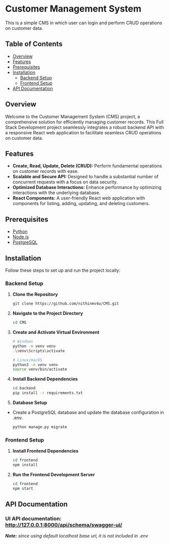 # Customer Management System

This is a simple CMS in which user can login and perform CRUD operations on customer data.

## Table of Contents

- [Overview](#overview)
- [Features](#features)
- [Prerequisites](#prerequisites)
- [Installation](#installation)
  - [Backend Setup](#backend-setup)
  - [Frontend Setup](#frontend-setup)
- [API Documentation](#api-documentation)

## Overview

Welcome to the Customer Management System (CMS) project, a comprehensive solution for efficiently managing customer records. This Full Stack Development project seamlessly integrates a robust backend API with a responsive React web application to facilitate seamless CRUD operations on customer data.

## Features

- **Create, Read, Update, Delete (CRUD):** Perform fundamental operations on customer records with ease.
- **Scalable and Secure API:** Designed to handle a substantial number of concurrent requests with a focus on data security.
- **Optimized Database Interactions:** Enhance performance by optimizing interactions with the underlying database.
- **React Components:** A user-friendly React web application with components for listing, adding, updating, and deleting customers.

## Prerequisites

- [Python](https://www.python.org/downloads/)
- [Node.js](https://nodejs.org/en/download/)
- [PostgreSQL](https://www.postgresql.org/download/)

## Installation

Follow these steps to set up and run the project locally:

### Backend Setup

1. **Clone the Repository**

   ```bash
   git clone https://github.com/nithinmv4u/CMS.git

2. **Navigate to the Project Directory**
    ```bash
    cd CMS

3. **Create and Activate Virtual Environment**
    ```bash
    # Windows
    python -m venv venv
    .\venv\Scripts\activate

    # Linux/macOS
    python3 -m venv venv
    source venv/bin/activate

4. **Install Backend Dependencies**
    ```bash
    cd backend
    pip install -r requirements.txt

5. **Database Setup**
- Create a PostgreSQL database and update the database configuration in .env.
    ```bash
    python manage.py migrate

### Frontend Setup

1. **Install Frontend Dependencies**
    ```bash
    cd frontend
    npm install

2. **Run the Frontend Development Server**
    ```bash
    cd frontend
    npm start

## API Documentation
### UI API documentation: http://127.0.0.1:8000/api/schema/swagger-ui/

***Note:*** *since using default localhost base url, it is not included in .env*
